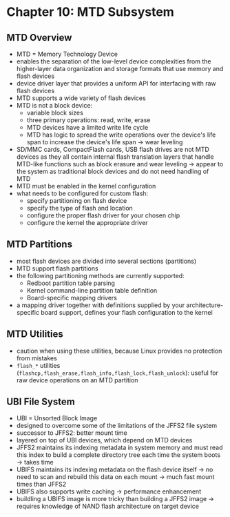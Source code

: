 # Chapter 10: MTD Subsystem

## MTD Overview

- MTD = Memory Technology Device
- enables the separation of the low-level device complexities from the
higher-layer data organization and storage formats that use memory and flash
devices
- device driver layer that provides a uniform API for interfacing with raw flash
devices
- MTD supports a wide variety of flash devices
- MTD is not a block device:
    * variable block sizes
    * three primary operations: read, write, erase
    * MTD devices have a limited write life cycle
    * MTD has logic to spread the write operations over the device's life span
    to increase the device's life span -> wear leveling
- SD/MMC cards, CompactFlash cards, USB flash drives are not MTD devices as they
all contain internal flash translation layers that handle MTD-like functions
such as block erasure and wear leveling -> appear to the system as traditional
block devices and do not need handling of MTD
- MTD must be enabled in the kernel configuration
- what needs to be configured for custom flash:
    * specify partitioning on flash device
    * specify the type of flash and location
    * configure the proper flash driver for your chosen chip
    * configure the kernel the appropriate driver

## MTD Partitions

- most flash devices are divided into several sections (partitions)
- MTD support flash partitions
- the following partitioning methods are currently supported:
    * Redboot partition table parsing
    * Kernel command-line partition table definition
    * Board-specific mapping drivers
- a mapping driver together with definitions supplied by your architecture-specific
board support, defines your flash configuration to the kernel

## MTD Utilities

- caution when using these utilities, because Linux provides no protection from
mistakes
- `flash_*` utilities (`flashcp,flash_erase,flash_info,flash_lock,flash_unlock`):
useful for raw device operations on an MTD partition

## UBI File System

- UBI = Unsorted Block Image
- designed to overcome some of the limitations of the JFFS2 file system
- successor to JFFS2: better mount time
- layered on top of UBI devices, which depend on MTD devices
- JFFS2 maintains its indexing metadata in system memory and must read this index
to build a complete directory tree each time the system boots -> takes time
- UBIFS maintains its indexing metadata on the flash device itself -> no need to
scan and rebuild this data on each mount -> much fast mount times than JFFS2
- UBIFS also supports write caching -> performance enhancement
- buildling a UBIFS image is more tricky than building a JFFS2 image -> requires
knowledge of NAND flash architecture on target device

